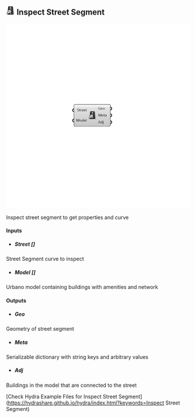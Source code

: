 ## ![](../../images/icons/Inspect_Street_Segment.png) Inspect Street Segment

![](../../images/components/Inspect_Street_Segment.png)

Inspect street segment to get properties and curve

#### Inputs
* ##### Street []
Street Segment curve to inspect
* ##### Model []
Urbano model containing buildings with amenities and network

#### Outputs
* ##### Geo
Geometry of street segment
* ##### Meta
Serializable dictionary with string keys and arbitrary values
* ##### Adj
Buildings in the model that are connected to the street


[Check Hydra Example Files for Inspect Street Segment](https://hydrashare.github.io/hydra/index.html?keywords=Inspect Street Segment)